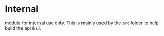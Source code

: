 # Internal

module for internal use only.
This is mainly used by the `src` folder to help build the api & ui.